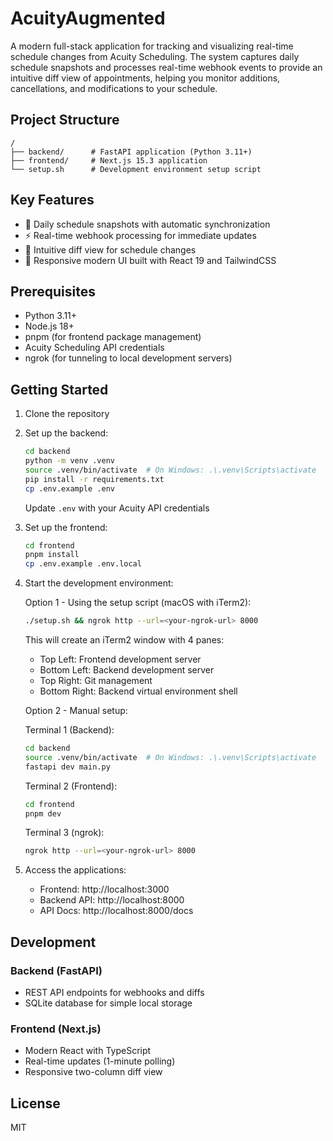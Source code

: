 # AcuityAugmented

A modern full-stack application for tracking and visualizing real-time schedule changes from Acuity Scheduling. The system captures daily schedule snapshots and processes real-time webhook events to provide an intuitive diff view of appointments, helping you monitor additions, cancellations, and modifications to your schedule.

## Project Structure

```
/
├── backend/      # FastAPI application (Python 3.11+)
├── frontend/     # Next.js 15.3 application
└── setup.sh      # Development environment setup script
```

## Key Features

- 📅 Daily schedule snapshots with automatic synchronization
- ⚡ Real-time webhook processing for immediate updates
- 🔄 Intuitive diff view for schedule changes
- 📱 Responsive modern UI built with React 19 and TailwindCSS

## Prerequisites

- Python 3.11+
- Node.js 18+
- pnpm (for frontend package management)
- Acuity Scheduling API credentials
- ngrok (for tunneling to local development servers)

## Getting Started

1. Clone the repository

2. Set up the backend:

   ```bash
   cd backend
   python -m venv .venv
   source .venv/bin/activate  # On Windows: .\.venv\Scripts\activate
   pip install -r requirements.txt
   cp .env.example .env
   ```

   Update `.env` with your Acuity API credentials

3. Set up the frontend:

   ```bash
   cd frontend
   pnpm install
   cp .env.example .env.local
   ```

4. Start the development environment:

   Option 1 - Using the setup script (macOS with iTerm2):

   ```bash
   ./setup.sh && ngrok http --url=<your-ngrok-url> 8000
   ```

   This will create an iTerm2 window with 4 panes:

   - Top Left: Frontend development server
   - Bottom Left: Backend development server
   - Top Right: Git management
   - Bottom Right: Backend virtual environment shell

   Option 2 - Manual setup:

   Terminal 1 (Backend):

   ```bash
   cd backend
   source .venv/bin/activate  # On Windows: .\.venv\Scripts\activate
   fastapi dev main.py
   ```

   Terminal 2 (Frontend):

   ```bash
   cd frontend
   pnpm dev
   ```

   Terminal 3 (ngrok):

   ```bash
   ngrok http --url=<your-ngrok-url> 8000
   ```

5. Access the applications:
   - Frontend: http://localhost:3000
   - Backend API: http://localhost:8000
   - API Docs: http://localhost:8000/docs

## Development

### Backend (FastAPI)

- REST API endpoints for webhooks and diffs
- SQLite database for simple local storage

### Frontend (Next.js)

- Modern React with TypeScript
- Real-time updates (1-minute polling)
- Responsive two-column diff view

## License

MIT
